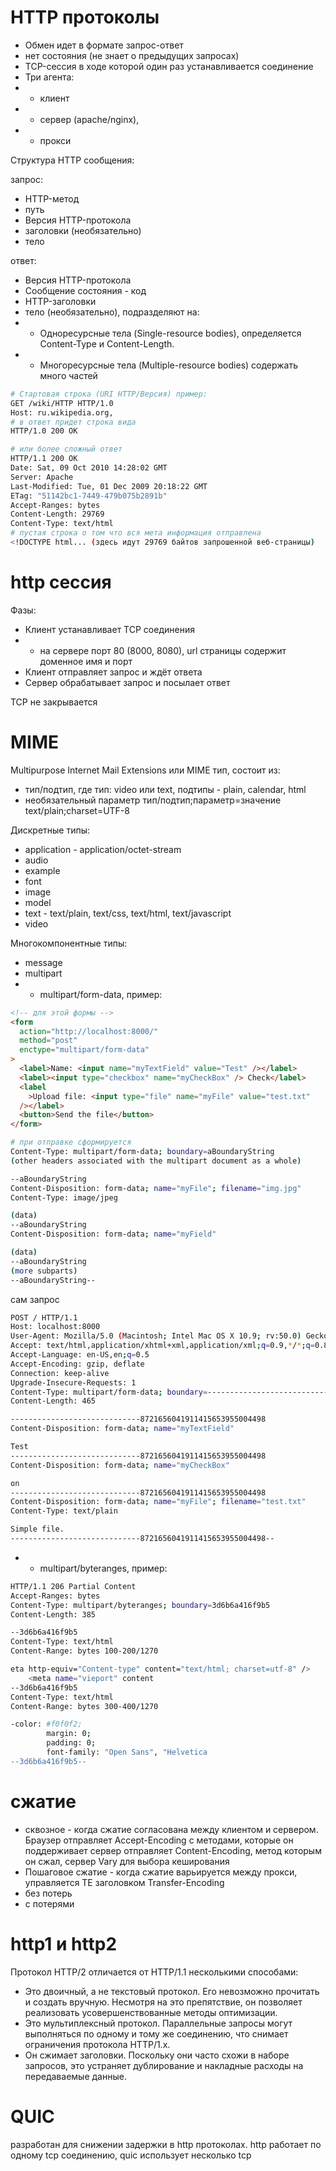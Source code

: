 # HTTP протоколы

- Обмен идет в формате запрос-ответ
- нет состояния (не знает о предыдущих запросах)
- TCP-сессия в ходе которой один раз устанавливается соединение
- Три агента:
- - клиент
- - сервер (apache/nginx),
- - прокси

Структура HTTP сообщения:

запрос:

- HTTP-метод
- путь
- Версия HTTP-протокола
- заголовки (необязательно)
- тело

ответ:

- Версия HTTP-протокола
- Сообщение состояния - код
- HTTP-заголовки
- тело (необязательно), подразделяют на:
- - Одноресурсные тела (Single-resource bodies), определяется Content-Type и Content-Length.
- - Многоресурсные тела (Multiple-resource bodies) содержать много частей

```bash
# Стартовая строка (URI HTTP/Версия) пример:
GET /wiki/HTTP HTTP/1.0
Host: ru.wikipedia.org,
# в ответ придет строка вида
HTTP/1.0 200 OK

# или более сложный ответ
HTTP/1.1 200 OK
Date: Sat, 09 Oct 2010 14:28:02 GMT
Server: Apache
Last-Modified: Tue, 01 Dec 2009 20:18:22 GMT
ETag: "51142bc1-7449-479b075b2891b"
Accept-Ranges: bytes
Content-Length: 29769
Content-Type: text/html
# пустая строка о том что вся мета информация отправлена
<!DOCTYPE html... (здесь идут 29769 байтов запрошенной веб-страницы)
```

# http сессия

Фазы:

- Клиент устанавливает TCP соединения
- - на сервере порт 80 (8000, 8080), url страницы содержит доменное имя и порт
- Клиент отправляет запрос и ждёт ответа
- Сервер обрабатывает запрос и посылает ответ

TCP не закрывается

# MIME

Multipurpose Internet Mail Extensions или MIME тип, состоит из:

- тип/подтип, где тип: video или text, подтипы - plain, calendar, html
- необязательный параметр тип/подтип;параметр=значение text/plain;charset=UTF-8

Дискретные типы:

- application - application/octet-stream
- audio
- example
- font
- image
- model
- text - text/plain, text/css, text/html, text/javascript
- video

Многокомпонентные типы:

- message
- multipart
- - multipart/form-data, пример:

```html
<!-- для этой формы -->
<form
  action="http://localhost:8000/"
  method="post"
  enctype="multipart/form-data"
>
  <label>Name: <input name="myTextField" value="Test" /></label>
  <label><input type="checkbox" name="myCheckBox" /> Check</label>
  <label
    >Upload file: <input type="file" name="myFile" value="test.txt"
  /></label>
  <button>Send the file</button>
</form>
```

```bash
# при отправке сформируется
Content-Type: multipart/form-data; boundary=aBoundaryString
(other headers associated with the multipart document as a whole)

--aBoundaryString
Content-Disposition: form-data; name="myFile"; filename="img.jpg"
Content-Type: image/jpeg

(data)
--aBoundaryString
Content-Disposition: form-data; name="myField"

(data)
--aBoundaryString
(more subparts)
--aBoundaryString--
```

сам запрос

```bash
POST / HTTP/1.1
Host: localhost:8000
User-Agent: Mozilla/5.0 (Macintosh; Intel Mac OS X 10.9; rv:50.0) Gecko/20100101 Firefox/50.0
Accept: text/html,application/xhtml+xml,application/xml;q=0.9,*/*;q=0.8
Accept-Language: en-US,en;q=0.5
Accept-Encoding: gzip, deflate
Connection: keep-alive
Upgrade-Insecure-Requests: 1
Content-Type: multipart/form-data; boundary=---------------------------8721656041911415653955004498
Content-Length: 465

-----------------------------8721656041911415653955004498
Content-Disposition: form-data; name="myTextField"

Test
-----------------------------8721656041911415653955004498
Content-Disposition: form-data; name="myCheckBox"

on
-----------------------------8721656041911415653955004498
Content-Disposition: form-data; name="myFile"; filename="test.txt"
Content-Type: text/plain

Simple file.
-----------------------------8721656041911415653955004498--
```

- - multipart/byteranges, пример:

```bash
HTTP/1.1 206 Partial Content
Accept-Ranges: bytes
Content-Type: multipart/byteranges; boundary=3d6b6a416f9b5
Content-Length: 385

--3d6b6a416f9b5
Content-Type: text/html
Content-Range: bytes 100-200/1270

eta http-equiv="Content-type" content="text/html; charset=utf-8" />
    <meta name="vieport" content
--3d6b6a416f9b5
Content-Type: text/html
Content-Range: bytes 300-400/1270

-color: #f0f0f2;
        margin: 0;
        padding: 0;
        font-family: "Open Sans", "Helvetica
--3d6b6a416f9b5--
```

# сжатие

- сквозное - когда сжатие согласована между клиентом и сервером. Браузер отправляет Accept-Encoding с методами, которые он поддерживает сервер отправляет Content-Encoding, метод которым он сжал, сервер Vary для выбора кеширования
- Пошаговое сжатие - когда сжатие варьируется между прокси, управляется TE заголовком Transfer-Encoding
- без потерь
- с потерями

# http1 и http2

Протокол HTTP/2 отличается от HTTP/1.1 несколькими способами:

- Это двоичный, а не текстовый протокол. Его невозможно прочитать и создать вручную. Несмотря на это препятствие, он позволяет реализовать усовершенствованные методы оптимизации.
- Это мультиплексный протокол. Параллельные запросы могут выполняться по одному и тому же соединению, что снимает ограничения протокола HTTP/1.x.
- Он сжимает заголовки. Поскольку они часто схожи в наборе запросов, это устраняет дублирование и накладные расходы на передаваемые данные.

# QUIC

разработан для снижении задержки в http протоколах. http работает по одному tcp соединению, quic использует несколько tcp
